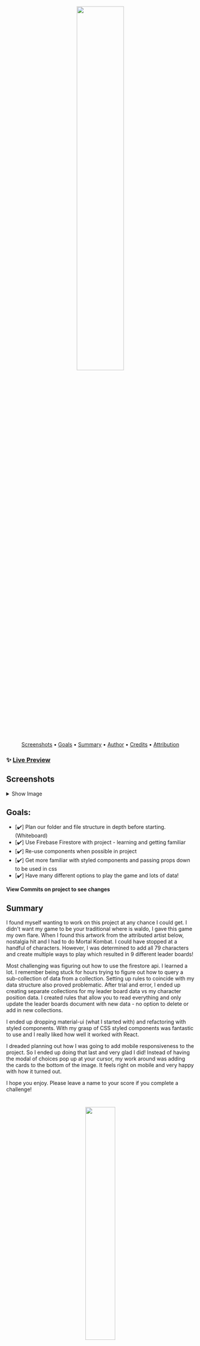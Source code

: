 <h1 align="center">
   <image src="/src/assets/readmelogo.png" width="50%"> 
</h1>

<p align="center">
  <a href="#screenshots">Screenshots</a> •
  <a href="#goals">Goals</a> •
  <a href="#summary">Summary</a> •
  <a href="#author">Author</a> •
  <a href="#credits">Credits</a> •
  <a href="#attribution">Attribution</a>
</p>

### ✨ [Live Preview](http://timjacksonm.github.io/Where-Is-MK)

## Screenshots

<details>
  <summary>Show Image</summary>

<image src="/src/assets/demogif1.gif">

---

The gif and next couple images show responsiveness of my web application.

<image src="/src/assets/demogif2.gif">

---

Home Menu Screen IphoneX

<image src="/src/assets/IphoneX1.png">

---

Attributions Page IphoneX

<image src="/src/assets/IphoneX2.png">

---

Seek and Find with target selected IphoneX

<image src="/src/assets/IphoneX3.png">

---

Seek and Find with target selected Iphone 5/SE

<image src="/src/assets/Iphone51.png">

---

Seek and Find with target selected Ipad Pro

<image src="/src/assets/IpadPro1.png">

---

Submit Score Modal Samsung Galaxy S5

<image src="/src/assets/GalaxyS51.png">

---

Leaderboard Page Samsung Galaxy S5

<image src="/src/assets/GalaxyS52.png">

---

Leaderboard Page Ipad

<image src="/src/assets/Ipad1.png">

---

</details>

## Goals:

- [✔️] Plan our folder and file structure in depth before starting. (Whiteboard)
- [✔️] Use Firebase Firestore with project - learning and getting familiar
- [✔️] Re-use components when possible in project
- [✔️] Get more familiar with styled components and passing props down to be used in css
- [✔️] Have many different options to play the game and lots of data!

**View Commits on project to see changes**

## Summary

   <p>
I found myself wanting to work on this project at any chance I could get. I didn't want my game to be your traditional where is waldo, I gave this game my own flare. When I found this artwork from the attributed artist below, nostalgia hit and I had to do Mortal Kombat. I could have stopped at a handful of characters. However, I was determined to add all 79 characters and create multiple ways to play which resulted in 9 different leader boards!
   </p>
   <p>
Most challenging was figuring out how to use the firestore api. I learned a lot. I remember being stuck for hours trying to figure out how to query a sub-collection of data from a collection. Setting up rules to coincide with my data structure also proved problematic. After trial and error, I ended up creating separate collections for my leader board data vs my character position data. I created rules that allow you to read everything and only update the leader boards document with new data - no option to delete or add in new collections.
   </p>
   <p>
I ended up dropping material-ui (what I started with) and refactoring with styled components. With my grasp of CSS styled components was fantastic to use and I really liked how well it worked with React.
   </p>
   <p>
I dreaded planning out how I was going to add mobile responsiveness to the project. So I ended up doing that last and very glad I did! Instead of having the modal of choices pop up at your cursor, my work around was adding the cards to the bottom of the image. It feels right on mobile and very happy with how it turned out.
   </p>

   <p>
I hope you enjoy. Please leave a name to your score if you complete a challenge!
   </p><h1 align="center">
   <image src="/src/assets/readmelogo.png" width="40%"> 
</h1>

<p align="center">
  <a href="#screenshots">Screenshots</a> •
  <a href="#goals">Goals</a> •
  <a href="#summary">Summary</a> •
  <a href="#author">Author</a> •
  <a href="#credits">Credits</a> •
  <a href="#license">License</a>
</p>

### ✨ [Live Preview](http://timjacksonm.github.io/Where-Is-MK)

## Screenshots

<details>
  <summary>Show Image</summary>

<image src="/src/assets/.gif">

<image src="">

</details>

## Personal Goals:

- [✔️] Plan our folder and file structure in depth before starting. (Whiteboard)
- [✔️] Use Firebase Firestore with project - learning and getting familiar
- [✔️] Re-use components when possible in project
- [✔️] Get more familiar with styled components and passing props down to be used in css
- [✔️] Have many differnet options to play the game and lots of data!

**View Commits on project to see changes**

## Summary

I found myself wanting to work on this project at any chance I could get. I didn't want my game to be your traditional where is waldo, I gave this game my own flare. When I found this artwork from the attributed artist below, nastalgia hit and I had to do Mortal Kombat. I could have stopped at a handful of characters. However, I was determined to add all 79 characters and create multiple ways to play which resulted in 9 differnet leaderboards!
Most challenging was figuring out how to use the firestore api. I learned a lot. I remember being stuck for hours trying to figure out how to query a sub-collection of data from a collection. Setting up rules to coincide with my data structure also proved problematic. After trial and error, I ended up creating seperate collections for my leaderboard data vs my character position data. I created rules that allow you to read everything and only update the leaderboards document with new data - no option to delete or add in new collections.
I ended up dropping material-ui (what I started with) and refactoring with styled components. With my grasp of CSS styled components was fantastic to use and I really liked how well it worked with React.
I dreaded planning out how I was going to add mobile responsivness to the project. So I ended up doing that last and very glad I did! Instead of having the modal of choices pop up at your cursor, my work around was adding the cards to the bottom of the image. It feels right on mobile and very happy with how it turned out.

I hope you enjoy. Please leave a name to your score if you complete a challenge!

## Author

👤 **Tim Jackson**

- Github: [@timjacksonm](https://github.com/timjacksonm)
- Twitter [@timjacksonm](https://twitter.com/timjacksonm)
- LinkedIn [@timjacksonm](https://linkedin.com/in/timjacksonm)

## Credits

This project idea was a part of my studies at The Odin Project's curriculum. You can see the lesson <a href="https://www.theodinproject.com/paths/full-stack-javascript/courses/javascript/lessons/where-s-waldo-a-photo-tagging-app" target="_blank">here</a>!

## Attribution

<a href="https://www.behance.net/gallery/99271971/Mortal-Kombat-Wheres-Scorpion-illustration">
Mortal Kombat Poster used as background and individual characters. Created by Gusmorais
</a>
<a href="https://1000logos.net/mortal-kombat-logo/">
The Mortal Kombat emblem made by 1000logos.net
</a>
<a href="https://www.flaticon.com/authors/vectors-market" title="Vectors Market">
Target Icon made by Vectors Market from www.flaticon.com
</a>
<a href=" https://codepen.io/nikhil8krishnan">
Loader Icon made by Nikhil Krishnan
</a>

## Author

👤 **Tim Jackson**

- Github: [@timjacksonm](https://github.com/timjacksonm)
- Twitter [@timjacksonm](https://twitter.com/timjacksonm)
- LinkedIn [@timjacksonm](https://linkedin.com/in/timjacksonm)

## Credits

This project idea was a part of my studies at The Odin Project's curriculum. You can see the lesson <a href="https://www.theodinproject.com/paths/full-stack-javascript/courses/javascript/lessons/where-s-waldo-a-photo-tagging-app" target="_blank">here</a>!

## Attribution

   <p>
      <a href="https://www.behance.net/gallery/99271971/Mortal-Kombat-Wheres-Scorpion-illustration">
      Mortal Kombat Poster used as background and individual characters. Created by Gus Morais
      </a>
   </p>
   <p>
      <a href="https://1000logos.net/mortal-kombat-logo/">
      The Mortal Kombat emblem made by 1000logos.net
      </a>
   </p>
   <p>
      <a href="https://www.flaticon.com/authors/vectors-market" title="Vectors Market">
      Target Icon made by Vectors Market from www.flaticon.com
      </a>
   </p>
   <p>
      <a href="https://codepen.io/nikhil8krishnan">
      Loader Icon made by Nikhil Krishnan
      </a>
   </p>
